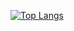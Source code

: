 [![Top Langs](https://github-readme-stats.vercel.app/api/top-langs/?username=BreezeBM&hide=css,html,java)](https://github.com/anuraghazra/github-readme-stats)
